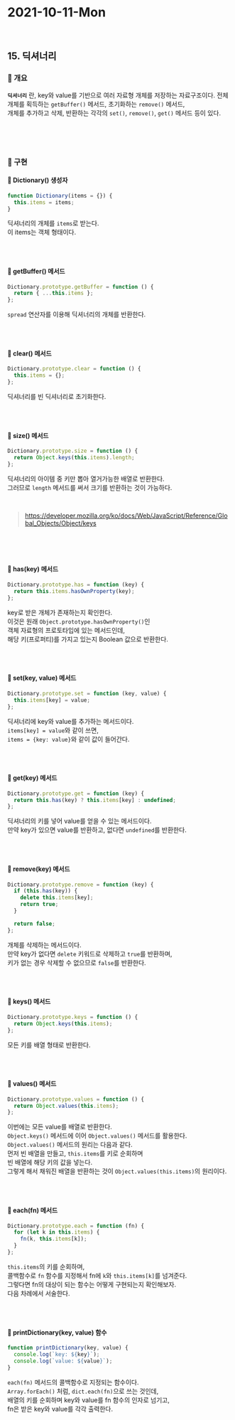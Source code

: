 # 2021-10-11-Mon

<br/>

## 15. 딕셔너리

### 🐣 개요

**`딕셔너리`** 란, key와 value를 기반으로 여러 자료형 개체를 저장하는 자료구조이다.
전체 개체를 획득하는 `getBuffer()` 메서드, 초기화하는 `remove()` 메서드,  
개체를 추가하고 삭제, 반환하는 각각의 `set()`, `remove()`, `get()` 메서드 등이 있다.

<br/>
<br/>
<br/>

### 🐣 구현

#### 🐥 Dictionary() 생성자

```js
function Dictionary(items = {}) {
  this.items = items;
}
```

딕셔너리의 개체를 `items`로 받는다.  
이 items는 객체 형태이다.

<br/>
<br/>

#### 🐥 getBuffer() 메서드

```js
Dictionary.prototype.getBuffer = function () {
  return { ...this.items };
};
```

`spread` 연산자를 이용해 딕셔너리의 개체를 반환한다.

<br/>
<br/>

#### 🐥 clear() 메서드

```js
Dictionary.prototype.clear = function () {
  this.items = {};
};
```

딕셔너리를 빈 딕셔너리로 초기화한다.

<br/>
<br/>

#### 🐥 size() 메서드

```js
Dictionary.prototype.size = function () {
  return Object.keys(this.items).length;
};
```

딕셔너리의 아이템 중 키만 뽑아 열거가능한 배열로 반환한다.  
그러므로 `length` 메서드를 써서 크기를 반환하는 것이 가능하다.

<br/>

> https://developer.mozilla.org/ko/docs/Web/JavaScript/Reference/Global_Objects/Object/keys

<br/>
<br/>
<br/>

#### 🐥 has(key) 메서드

```js
Dictionary.prototype.has = function (key) {
  return this.items.hasOwnProperty(key);
};
```

key로 받은 개체가 존재하는지 확인한다.  
이것은 원래 `Object.prototype.hasOwnProperty()`인  
객체 자료형의 프로토타입에 있는 메서드인데,  
해당 키(프로퍼티)를 가지고 있는지 Boolean 값으로 반환한다.

<br/>
<br/>

#### 🐥 set(key, value) 메서드

```js
Dictionary.prototype.set = function (key, value) {
  this.items[key] = value;
};
```

딕셔너리에 key와 value를 추가하는 메서드이다.  
`items[key] = value`와 같이 쓰면,  
`items = {key: value}`와 같이 값이 들어간다.

<br/>
<br/>

#### 🐥 get(key) 메서드

```js
Dictionary.prototype.get = function (key) {
  return this.has(key) ? this.items[key] : undefined;
};
```

딕셔너리의 키를 넣어 value를 얻을 수 있는 메서드이다.  
만약 key가 있으면 value를 반환하고, 없다면 `undefined`를 반환한다.

<br/>
<br/>

#### 🐥 remove(key) 메서드

```js
Dictionary.prototype.remove = function (key) {
  if (this.has(key)) {
    delete this.items[key];
    return true;
  }

  return false;
};
```

개체를 삭제하는 메서드이다.  
만약 key가 없다면 `delete` 키워드로 삭제하고 `true`를 반환하며,  
키가 없는 경우 삭제할 수 없으므로 `false`를 반환한다.

<br/>
<br/>

#### 🐥 keys() 메서드

```js
Dictionary.prototype.keys = function () {
  return Object.keys(this.items);
};
```

모든 키를 배열 형태로 반환한다.

<br/>
<br/>

#### 🐥 values() 메서드

```js
Dictionary.prototype.values = function () {
  return Object.values(this.items);
};
```

이번에는 모든 value를 배열로 반환한다.  
`Object.keys()` 메서드에 이어 `Object.values()` 메서드를 활용한다.  
`Object.values()` 메서드의 원리는 다음과 같다.  
먼저 빈 배열을 만들고, `this.items`를 키로 순회하며  
빈 배열에 해당 키의 값을 넣는다.  
그렇게 해서 채워진 배열을 반환하는 것이 `Object.values(this.items)`의 원리이다.

<br/>
<br/>

#### 🐥 each(fn) 메서드

```js
Dictionary.prototype.each = function (fn) {
  for (let k in this.items) {
    fn(k, this.items[k]);
  }
};
```

`this.items`의 키를 순회하며,  
콜백함수로 `fn` 함수를 지정해서 fn에 `k`와 `this.items[k]`를 넘겨준다.  
그렇다면 fn의 대상이 되는 함수는 어떻게 구현되는지 확인해보자.  
다음 차례에서 서술한다.

<br/>
<br/>

#### 🐥 printDictionary(key, value) 함수

```js
function printDictionary(key, value) {
  console.log(`key: ${key}`);
  console.log(`value: ${value}`);
}
```

`each(fn)` 메서드의 콜백함수로 지정되는 함수이다.  
`Array.forEach()` 처럼, `dict.each(fn)`으로 쓰는 것인데,  
배열의 키를 순회하며 key와 value를 fn 함수의 인자로 넘기고,  
fn은 받은 key와 value를 각각 출력한다.

<br/>
<br/>
<br/>
<br/>
